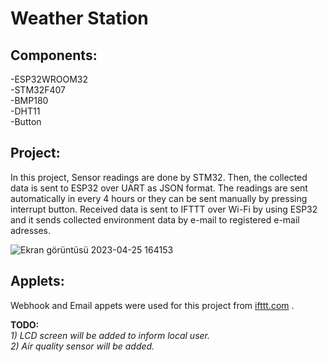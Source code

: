 <h1>Weather Station</h1>

<h2>Components:</h2>
-ESP32WROOM32  <br>
-STM32F407 <br>
-BMP180 <br>
-DHT11 <br>
-Button <br>

<h2>Project:</h2>

In this project, Sensor readings are done by STM32. Then, the collected data is sent to ESP32 over UART as JSON format. The readings are sent
automatically in every 4 hours or they can be sent manually by pressing interrupt button. Received data is sent to IFTTT over Wi-Fi by using ESP32 and it sends collected
environment data by e-mail to registered e-mail adresses. 

![Ekran görüntüsü 2023-04-25 164153](https://user-images.githubusercontent.com/99329257/234295685-4a0df123-6a50-4583-b52a-00b3e97ccf89.png)


<h2>Applets:</h2>

Webhook and Email appets were used for this project from <a href="url">ifttt.com</a> . 

<b>TODO: </b> <br>
<i>1) LCD screen will be added to inform local user. <br>
2) Air quality sensor will be added.</i>
